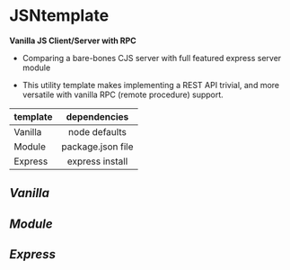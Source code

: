 # JSNtemplate

 **Vanilla JS Client/Server with RPC**

* Comparing a bare-bones CJS server with full featured express server module

* This utility template makes implementing a REST API trivial, and more versatile with vanilla RPC (remote procedure) support.

| template      | dependencies |
| ------------- |:-------------:|
| Vanilla       | node defaults |
| Module        | package.json file |
| Express       | express install |


## *Vanilla*



## *Module*



## *Express*


